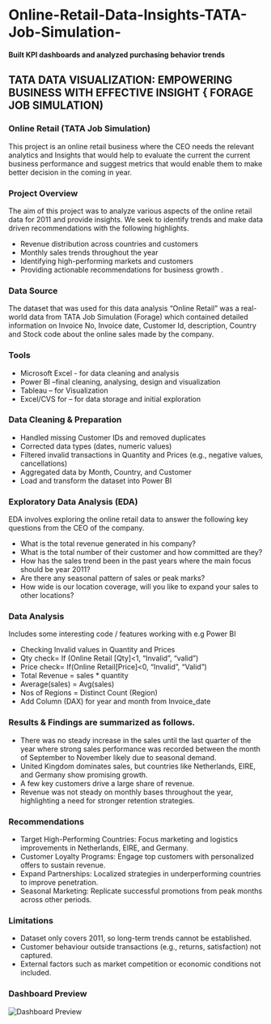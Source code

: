 # Online-Retail-Data-Insights-TATA-Job-Simulation-
**Built KPI dashboards and analyzed purchasing behavior trends**

## TATA DATA VISUALIZATION: EMPOWERING BUSINESS WITH EFFECTIVE INSIGHT { FORAGE JOB SIMULATION)
### Online Retail (TATA Job Simulation)
This project is an online retail business where the CEO needs the relevant analytics and Insights that would help to evaluate the current the current business performance and suggest metrics that would enable them to make better decision in the coming in year.
### Project Overview
The aim of this project was to analyze various aspects of the online retail data for 2011 and provide insights. We seek to identify trends and make data driven recommendations with the following highlights.  
- Revenue distribution across countries and customers  
- Monthly sales trends throughout the year  
- Identifying high-performing markets and customers  
- Providing actionable recommendations for business growth .
### Data Source
The dataset that was used for this data analysis “Online Retail” was a real-world data from TATA Job Simulation (Forage) which contained detailed information on Invoice No, Invoice date, Customer Id, description, Country and Stock code about the online sales made by the company.
### Tools
- Microsoft Excel - for data cleaning and analysis  
- Power BI –final cleaning, analysing, design and visualization  
- Tableau – for Visualization
- Excel/CVS for – for data storage and initial exploration  
### Data Cleaning & Preparation
- Handled missing Customer IDs and removed duplicates  
- Corrected data types (dates, numeric values)  
- Filtered invalid transactions in Quantity and Prices (e.g., negative values, cancellations)  
- Aggregated data by Month, Country, and Customer 
- Load and transform the dataset into Power BI
### Exploratory Data Analysis (EDA)
EDA involves exploring the online retail data to answer the following key questions from the CEO of the company.
- What is the total revenue generated in his company?
-  What is the total number of their customer and how committed are they?
- How has the sales trend been in the past years where the main focus should be year 2011?
- Are there any seasonal pattern of sales or peak marks?
- How wide is our location coverage, will you like to expand your sales to other locations?
### Data Analysis
Includes some interesting code / features working with e.g Power BI
-	Checking Invalid values in Quantity and Prices
-	Qty check= If (Online Retail [Qty]<1, “Invalid”, “valid”)
-	Price check= If(Online Retail[Price]<0, “Invalid”, “Valid”)
-	Total Revenue = sales * quantity
-	Average(sales) = Avg(sales) 
-	Nos of Regions = Distinct Count (Region)  
-	Add Column (DAX) for year and month from Invoice_date
### Results & Findings are summarized as follows.
-  There was no steady increase in the sales until the last quarter  of the year where strong sales performance was recorded between the month of September to November likely due to seasonal demand.  
- United Kingdom dominates sales, but countries like Netherlands, EIRE, and Germany show promising growth.  
-  A few key customers drive a large share of revenue.  
-  Revenue was not steady on monthly bases throughout the year, highlighting a need for stronger retention strategies.  
### Recommendations
- Target High-Performing Countries: Focus marketing and logistics improvements in Netherlands, EIRE, and Germany.  
- Customer Loyalty Programs: Engage top customers with personalized offers to sustain revenue.  
- Expand Partnerships: Localized strategies in underperforming countries to improve penetration.  
- Seasonal Marketing: Replicate successful promotions from peak months across other periods.  
### Limitations
- Dataset only covers 2011, so long-term trends cannot be established.  
- Customer behaviour outside transactions (e.g., returns, satisfaction) not captured.  
- External factors such as market competition or economic conditions not included.  
### Dashboard Preview
![Dashboard Preview](images/tata_job_simulation_dashboard.jpg)


